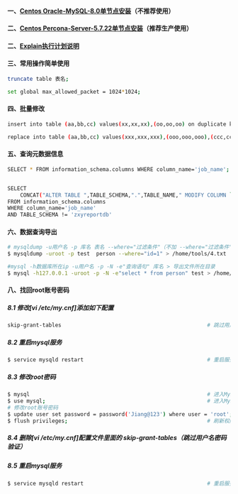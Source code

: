 #### 一、[Centos Oracle-MySQL-8.0单节点安装][1]（不推荐使用）
#### 二、[Centos Percona-Server-5.7.22单节点安装][3]（推荐生产使用）
#### 二、[Explain执行计划说明][2]
#### 三、常用操作简单使用
```bash
truncate table 表名;                                                                    # 清空整张表数据

set global max_allowed_packet = 1024*1024;                                              # 加大mysq批量插入的数量
```

#### 四、批量修改
```bash
insert into table (aa,bb,cc) values(xx,xx,xx),(oo,oo,oo) on duplicate key update        # 遇见相同的key修改，没有插入

replace into table (aa,bb,cc) values(xxx,xxx,xxx),(ooo,ooo,ooo),(ccc,ccc,ccc)           # 遇见相同的key修改，没有不操作
```


#### 五、查询元数据信息
```bash
SELECT * FROM information_schema.columns WHERE column_name='job_name';                  # 查询所有表包含 job_name 列名


SELECT 
    CONCAT("ALTER TABLE ",TABLE_SCHEMA,".",TABLE_NAME," MODIFY COLUMN `job_name` VARCHAR(500);") 
FROM information_schema.columns 
WHERE column_name='job_name' 
AND TABLE_SCHEMA != 'zxyreportdb'
```

#### 六、数据查询导出
```bash
# mysqldump -u用户名 -p 库名 表名 --where="过滤条件"（不加 --where="过滤条件" 就是导出整张表） > 导出文件所在目录
$ mysqldump -uroot -p test  person --where="id=1" > /home/tools/4.txt

#mysql -h数据库所在ip -u用户名 -p -N -e"查询语句" 库名 > 导出文件所在目录
$ mysql -h127.0.0.1 -uroot -p -N -e"select * from person" test > /home/tools/1.txt
```

#### 八、找回root账号密码
##### 8.1 修改[vi /etc/my.cnf]添加如下配置
```bash
skip-grant-tables                                              # 跳过用户名密码验证
```
##### 8.2 重启mysql服务
```bash
$ service mysqld restart                                       # 重启服务
```
##### 8.3 修改root密码
```bash
$ mysql                                                        # 进入MySQL服务
$ use mysql;                                                   # 进入MySQL系统库
# 修改root账号密码
$ update user set password = password('Jiang@123') where user = 'root';
$ flush privileges;                                            # 刷新权限
```
##### 8.4 删除[vi /etc/my.cnf]配置文件里面的 skip-grant-tables（跳过用户名密码验证）
##### 8.5 重启mysql服务
```bash
$ service mysqld restart                                       # 重启服务
```
[1]: https://github.com/firechiang/mysql-test/blob/master/docs/setup-single-install.md
[2]: https://github.com/firechiang/mysql-test/blob/master/docs/explain-explain.md
[3]: https://github.com/firechiang/mysql-test/blob/master/docs/percona-server7-single-install.md
